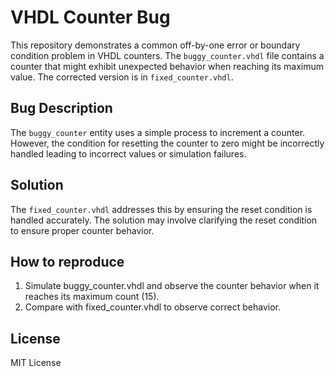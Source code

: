 # VHDL Counter Bug
This repository demonstrates a common off-by-one error or boundary condition problem in VHDL counters.  The `buggy_counter.vhdl` file contains a counter that might exhibit unexpected behavior when reaching its maximum value. The corrected version is in `fixed_counter.vhdl`.

## Bug Description
The `buggy_counter` entity uses a simple process to increment a counter. However, the condition for resetting the counter to zero might be incorrectly handled leading to incorrect values or simulation failures. 

## Solution
The `fixed_counter.vhdl` addresses this by ensuring the reset condition is handled accurately.  The solution may involve clarifying the reset condition to ensure proper counter behavior.

## How to reproduce
1.  Simulate buggy_counter.vhdl and observe the counter behavior when it reaches its maximum count (15).
2. Compare with fixed_counter.vhdl to observe correct behavior.

## License
MIT License